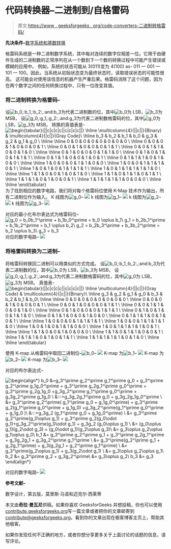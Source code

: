 # 代码转换器–二进制到/自格雷码

> 原文:[https://www . geeksforgeeks . org/code-converters-二进制转格雷码/](https://www.geeksforgeeks.org/code-converters-binary-to-from-gray-code/)

**先决条件–**[数字系统和基数转换](https://www.geeksforgeeks.org/number-system-and-base-conversions/)

格雷码系统是一种二进制数字系统，其中每对连续的数字仅相差一位。它用于由硬件生成的二进制数的正常序列在从一个数到下一个数的转换过程中可能产生错误或模糊的应用中。
例如，系统的状态可能从 3(011)变为 4(100) as- 011 — 001 — 101 — 100。因此，当系统从初始状态变为最终状态时，读取错误状态的可能性很高。
这可能会对使用该信息的机器产生严重后果。格雷码消除了这个问题，因为在两个数字之间的任何转换过程中，只有一位改变其值。

### 将二进制转换为格雷码–

设![b_0,\:b_1,\:b_2\:,\:and\:b_3](img/c069ca7cc90a3057823d0548bddcf36f.png "Rendered by QuickLaTeX.com")为代表二进制数的位，其中![b_0](img/a5826df60214d8048c8caa0fb231e952.png "Rendered by QuickLaTeX.com")为 LSB，![b_3](img/3d5d9ea8a2a78014555f96d2b6d0a792.png "Rendered by QuickLaTeX.com")为 MSB，
设![g_0,\:g_1,\:g_2\:,\:and\:g_3](img/268e668213c71e270da0c5fc9e8fb5e5.png "Rendered by QuickLaTeX.com")为代表二进制数格雷码的位，其中![g_0](img/74c9b591bdd8a7cc9687ed9426efaa41.png "Rendered by QuickLaTeX.com")为 LSB，![g_3](img/f07bd5eaf1b8d3a8f767be2c59c1b769.png "Rendered by QuickLaTeX.com")为 MSB。
转换的真值表是-
![ \begin{tabular}{||c|c|c|c||c|c|c|c||} \hline  \multicolumn{4}{||c||}{Binary} & \multicolumn{4}{|c||}{Gray Code}\\ \hline  b_3 & b_2 & b_1 & b_0 & g_3 & g_2 & g_1 & g_0 \\ \hline \hline  0 & 0 & 0 & 0 & 0 & 0 & 0 & 0 \\  \hline  0 & 0 & 0 & 1 & 0 & 0 & 0 & 1 \\  \hline  0 & 0 & 1 & 0 & 0 & 0 & 1 & 1 \\  \hline  0 & 0 & 1 & 1 & 0 & 0 & 1 & 0 \\  \hline \hline  0 & 1 & 0 & 0 & 0 & 1 & 1 & 0 \\  \hline  0 & 1 & 0 & 1 & 0 & 1 & 1 & 1 \\  \hline  0 & 1 & 1 & 0 & 0 & 1 & 0 & 1 \\  \hline  0 & 1 & 1 & 1 & 0 & 1 & 0 & 0 \\  \hline \hline  1 & 0 & 0 & 0 & 1 & 1 & 0 & 0 \\  \hline  1 & 0 & 0 & 1 & 1 & 1 & 0 & 1 \\  \hline  1 & 0 & 1 & 0 & 1 & 1 & 1 & 1 \\  \hline  1 & 0 & 1 & 1 & 1 & 1 & 1 & 0 \\  \hline \hline  1 & 1 & 0 & 0 & 1 & 0 & 1 & 0 \\  \hline  1 & 1 & 0 & 1 & 1 & 0 & 1 & 1 \\  \hline  1 & 1 & 1 & 0 & 1 & 0 & 0 & 1 \\  \hline  1 & 1 & 1 & 1 & 1 & 0 & 0 & 0 \\  \hline \hline \end{tabular} ](img/893ae5116201a2d82ed946847da75402.png "Rendered by QuickLaTeX.com")
为了找到相应的数字电路，我们将对每个格雷码位使用 K-Map 技术作为输出，所有二进制位作为输入。
K 线图为![g_0](img/74c9b591bdd8a7cc9687ed9426efaa41.png "Rendered by QuickLaTeX.com")–
![](img/26eb299a8ea6f0aa574edcb82378ac93.png)
k 线图为![g_1](img/2d0ae9e58dfa046379b9ecdcb62cefb5.png "Rendered by QuickLaTeX.com")–
![](img/502bd21865e009fda4150d6235c4c730.png)
k 线图为![g_2](img/7e55db33724605c7477661afe8c1bb57.png "Rendered by QuickLaTeX.com")–
![](img/caaac122a4c2795e741bc0990558f2ab.png)
k 线图为![g_3](img/f07bd5eaf1b8d3a8f767be2c59c1b769.png "Rendered by QuickLaTeX.com")–
![](img/79434d887e6edda785f3c4bbc205962a.png)

对应的最小化布尔表达式为格雷码位–
![ g_0 = b_0b_1^\prime + b_1b_0^\prime = b_0 \oplus b_1\\ g_1 = b_2b_1^\prime + b_1b_2^\prime = b_1 \oplus b_2\\ g_2 = b_2b_3^\prime + b_3b_2^\prime = b_2 \oplus b_3\\ g_3 = b_3 ](img/8ec8d9ae7904c4aed325dbf564fecb6f.png "Rendered by QuickLaTeX.com")
对应的数字电路–
![](img/5d9b7a01465d4e4eddfc9f92b53dbb7d.png)

### 将格雷码转换为二进制–

将格雷码转换回二进制可以用类似的方式完成。
设![b_0,\:b_1,\:b_2\:,\:and\:b_3](img/c069ca7cc90a3057823d0548bddcf36f.png "Rendered by QuickLaTeX.com")为代表二进制数的位，其中![b_0](img/a5826df60214d8048c8caa0fb231e952.png "Rendered by QuickLaTeX.com")为 LSB，![b_3](img/3d5d9ea8a2a78014555f96d2b6d0a792.png "Rendered by QuickLaTeX.com")为 MSB，
设![g_0,\:g_1,\:g_2\:,\:and\:g_3](img/268e668213c71e270da0c5fc9e8fb5e5.png "Rendered by QuickLaTeX.com")为代表二进制数格雷码的位，其中![g_0](img/74c9b591bdd8a7cc9687ed9426efaa41.png "Rendered by QuickLaTeX.com")为 LSB，![g_3](img/f07bd5eaf1b8d3a8f767be2c59c1b769.png "Rendered by QuickLaTeX.com")为 MSB。
真值表-
![ \begin{tabular}{||c|c|c|c||c|c|c|c||} \hline  \multicolumn{4}{||c||}{Gray Code} & \multicolumn{4}{|c||}{Binary}\\ \hline  g_3 & g_2 & g_1 & g_0 & b_3 & b_2 & b_1 & b_0\\ \hline \hline  0 & 0 & 0 & 0 & 0 & 0 & 0 & 0 \\  \hline  0 & 0 & 0 & 1 & 0 & 0 & 0 & 1 \\  \hline  0 & 0 & 1 & 0 & 0 & 0 & 1 & 1 \\  \hline  0 & 0 & 1 & 1 & 0 & 0 & 1 & 0 \\  \hline \hline  0 & 1 & 0 & 0 & 0 & 1 & 1 & 1 \\  \hline  0 & 1 & 0 & 1 & 0 & 1 & 1 & 0 \\  \hline  0 & 1 & 1 & 0 & 0 & 1 & 0 & 0 \\  \hline  0 & 1 & 1 & 1 & 0 & 1 & 0 & 1 \\  \hline \hline  1 & 0 & 0 & 0 & 1 & 1 & 1 & 1 \\  \hline  1 & 0 & 0 & 1 & 1 & 1 & 1 & 0 \\  \hline  1 & 0 & 1 & 0 & 1 & 1 & 0 & 0 \\  \hline  1 & 0 & 1 & 1 & 1 & 1 & 0 & 1 \\  \hline \hline  1 & 1 & 0 & 0 & 1 & 0 & 0 & 0 \\  \hline  1 & 1 & 0 & 1 & 1 & 0 & 0 & 1 \\  \hline  1 & 1 & 1 & 0 & 1 & 0 & 1 & 1 \\  \hline  1 & 1 & 1 & 1 & 1 & 0 & 1 & 0 \\  \hline \hline \end{tabular} ](img/b10241408c09b07926fad83a711e0d86.png "Rendered by QuickLaTeX.com")

使用 K-map 从格雷码中取回二进制位–![b_0](img/a5826df60214d8048c8caa0fb231e952.png "Rendered by QuickLaTeX.com")–
![](img/1d5c74cb9e5e629c40b18a20d9d35eff.png)
K-map 为![b_1](img/249f5bc388c99410522c1692aef48eed.png "Rendered by QuickLaTeX.com")–
![](img/afe04acd69e515eed7200b24a44ca12d.png)
K-map 为![b_2](img/57d7d5ca6b44afc7ad3251ee3d77daa5.png "Rendered by QuickLaTeX.com")–
![](img/af2f93a64840adbc674fd9aa7a9308c1.png)
K-map 为![b_3](img/3d5d9ea8a2a78014555f96d2b6d0a792.png "Rendered by QuickLaTeX.com")–
![](img/0c8eb76cecade56e01f35882c3ad3b59.png)

对应的布尔表达式–

![ \begin{align*} b_0 &=g_3^\prime g_2^\prime g_1^\prime g_0 + g_3^\prime g_2^\prime g_1g_0^\prime + g_3^\prime g_2g_1^\prime g_0^\prime  + g_3^\prime g_2g_1g_0 +g_3g_2^\prime g_1^\prime g_0^\prime  + g_3g_2^\prime g_1g_0 \\ &\:\:\:+g_3g_2g_1^\prime g_0 + g_3g_2g_1g_0^\prime \\ &= g_3^\prime g_2^\prime( g_1^\prime g_0 +  g_1g_0^\prime) + g_3^\prime g_2(g_1^\prime g_0^\prime  + g_1g_0) +g_3g_2^\prime(g_1^\prime g_0^\prime  +  g_1g_0 )\\ &\:\:\:+g_3g_2 (g_1^\prime g_0 + g_1g_0^\prime) \\ &= g_3^\prime g_2^\prime(g_0\oplus g_1) + g_3^\prime g_2(g_0\odot g_1)+g_3g_2^\prime(g_0\odot g_1) + g_3g_2 (g_0\oplus g_1) \\ &= (g_0\oplus g_1)(g_2\odot g_3) + (g_0\odot g_1)(g_2\oplus g_3)\\ &= g_3\oplus g_2\oplus g_1\oplus g_0\\ b_1 &= g_3^\prime g_2^\prime g_1 + g_3^\prime g_2g_1^\prime  + g_3g_2g_1 + g_3g_2^\prime g_1^\prime \\ &= g_3^\prime(g_2^\prime g_1 + g_2g_1^\prime)  + g_3(g_2g_1 + g_2^\prime g_1^\prime) \\ &= g_3^\prime(g_2\oplus g_1)  + g_3(g_2\odot g_1) \\ &= g_3\oplus g_2\oplus g_1\\ b_2 &= g_3^\prime g_2 + g_3g_2^\prime\\ &= g_3\oplus g_2\\ b_3 &= g_3 \end{align*} ](img/3e7bbdf812b93c83c69d291d841dcc03.png "Rendered by QuickLaTeX.com")

对应的数字电路–
![](img/8bfabf396528e22f2894275f56d8f21e.png)

**参考文献–**

数字设计，第五版，莫里斯·马诺和迈克尔·西莱蒂

本文由**奇拉·曼瓦尼**供稿。如果你喜欢 GeeksforGeeks 并想投稿，你也可以使用[contribute.geeksforgeeks.org](http://www.contribute.geeksforgeeks.org)写一篇文章或者把你的文章邮寄到 contribute@geeksforgeeks.org。看到你的文章出现在极客博客主页上，帮助其他极客。

如果你发现任何不正确的地方，或者你想分享更多关于上面讨论的话题的信息，请写评论。